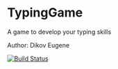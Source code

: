 # TypingGame
A game to develop your typing skills

Author: Dikov Eugene

[![Build Status](https://travis-ci.org/Zhenya750/TypingGame.svg?branch=master)](https://travis-ci.org/Zhenya750/TypingGame)

